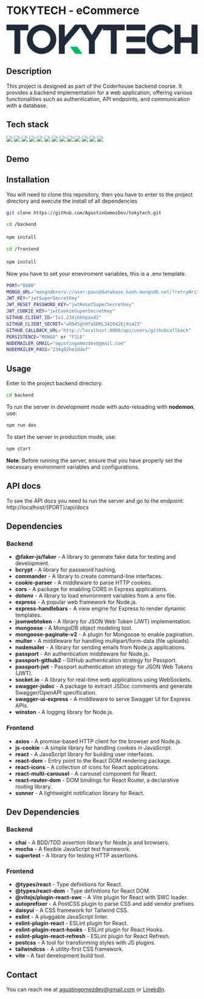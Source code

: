 # TOKYTECH - eCommerce
<img src="./frontend/src/assets/logo.png" style="width: 550px; height: auto;">

## Description
This project is designed as part of the Coderhouse backend course. It provides a backend implementation for a web application, offering various functionalities such as authentication, API endpoints, and communication with a database.

## Tech stack
<img src="https://img.shields.io/badge/Node.js-339933?style=for-the-badge&logo=nodedotjs&logoColor=white">
<img src="https://img.shields.io/badge/MongoDB-4EA94B?style=for-the-badge&logo=mongodb&logoColor=white">
<img src="https://img.shields.io/badge/Swagger-85EA2D?style=for-the-badge&logo=Swagger&logoColor=white">
<img src="https://img.shields.io/badge/JWT-000000?style=for-the-badge&logo=JSON%20web%20tokens&logoColor=white">
<img src="https://img.shields.io/badge/Express.js-000000?style=for-the-badge&logo=express&logoColor=white">
<img src="https://img.shields.io/badge/Socket.io-010101?&style=for-the-badge&logo=Socket.io&logoColor=white">
<img src="https://img.shields.io/badge/JavaScript-323330?style=for-the-badge&logo=javascript&logoColor=F7DF1E">
<img src="https://img.shields.io/badge/Handlebars.js-f0772b?style=for-the-badge&logo=handlebarsdotjs logoColor=black">
<img src="https://img.shields.io/badge/Tailwind_CSS-38B2AC?style=for-the-badge&logo=tailwind-css&logoColor=white">
<img src="https://img.shields.io/badge/Docker-2CA5E0?style=for-the-badge&logo=docker&logoColor=white">
<img src="https://img.shields.io/badge/react-%2320232a.svg?style=for-the-badge&logo=react&logoColor=%2361DAFB">
<img src="https://img.shields.io/badge/React_Router-CA4245?style=for-the-badge&logo=react-router&logoColor=white">
<img src="https://img.shields.io/badge/daisyui-5A0EF8?style=for-the-badge&logo=daisyui&logoColor=white">

## Demo

## Installation
You will need to clone this repository, then you have to enter to the project directory and execute the install of all dependencies

```bash
git clone https://github.com/AgustinGomezDev/tokytech.git
```

```bash
cd /backend

npm install
```

```bash
cd /frontend

npm install
```



Now you have to set your eneviroment variables, this is a .env template.
```bash
PORT="8080"
MONGO_URL="mongodb+srv://user:pass@database.hash.mongodb.net/?retryWrites=true&w=majority"
JWT_KEY="jwtSuperSecretKey"
JWT_RESET_PASSWORD_KEY="jwtResetSuperSecretKey"
JWT_COOKIE_KEY="jwtCookieSuperSecretKey"
GITHUB_CLIENT_ID="Iv1.234j6khpasd2"
GITHUB_CLIENT_SECRET="w9845gh0faSDKL3426426jdsa23"
GITHUB_CALLBACK_URL="http://localhost:8080/api/users/githubcallback"
PERSISTENCE="MONGO" or "FILE"
NODEMAILER_GMAIL="agustingomezdev@gmail.com"
NODEMAILER_PASS="234g02he2ddwf"
```

## Usage
Enter to the project backend directory.
```bash
cd backend
```
To run the server in development mode with auto-reloading with **nodemon**, use:
```bash
npm run dev
```

To start the server in production mode, use:
```bash
npm start
```

**Note**: Before running the server, ensure that you have properly set the necessary environment variables and configurations.

## API docs
To see the API docs you need to run the server and go to the endpoint: http://localhost/{PORT}/api/docs

## Dependencies
### Backend
- **@faker-js/faker** - A library to generate fake data for testing and development.
- **bcrypt** - A library for password hashing.
- **commander** - A library to create command-line interfaces.
- **cookie-parser** - A middleware to parse HTTP cookies.
- **cors** - A package for enabling CORS in Express applications.
- **dotenv** - A library to load environment variables from a .env file.
- **express** - A popular web framework for Node.js.
- **express-handlebars** - A view engine for Express to render dynamic templates.
- **jsonwebtoken** - A library for JSON Web Token (JWT) implementation.
- **mongoose** - A MongoDB object modeling tool.
- **mongoose-paginate-v2** - A plugin for Mongoose to enable pagination.
- **multer** - A middleware for handling multipart/form-data (file uploads).
- **nodemailer** - A library for sending emails from Node.js applications.
- **passport** - An authentication middleware for Node.js.
- **passport-github2** - GitHub authentication strategy for Passport.
- **passport-jwt** - Passport authentication strategy for JSON Web Tokens (JWT).
- **socket.io** - A library for real-time web applications using WebSockets.
- **swagger-jsdoc** - A package to extract JSDoc comments and generate Swagger/OpenAPI specification.
- **swagger-ui-express** - A middleware to serve Swagger UI for Express APIs.
- **winston** - A logging library for Node.js.
### Frontend
- **axios** - A promise-based HTTP client for the browser and Node.js.
- **js-cookie** - A simple library for handling cookies in JavaScript.
- **react** - A JavaScript library for building user interfaces.
- **react-dom** - Entry point to the React DOM rendering package.
- **react-icons** - A collection of icons for React applications.
- **react-multi-carousel** - A carousel component for React.
- **react-router-dom** - DOM bindings for React Router, a declarative routing library.
- **sonner** - A lightweight notification library for React.

## Dev Dependencies
### Backend
- **chai** - A BDD/TDD assertion library for Node.js and browsers.
- **mocha** - A flexible JavaScript test framework.
- **supertest** - A library for testing HTTP assertions.
### Frontend
- **@types/react** - Type definitions for React.
- **@types/react-dom** - Type definitions for React DOM.
- **@vitejs/plugin-react-swc** - A Vite plugin for React with SWC loader.
- **autoprefixer** - A PostCSS plugin to parse CSS and add vendor prefixes.
- **daisyui** - A CSS framework for Tailwind CSS.
- **eslint** - A pluggable JavaScript linter.
- **eslint-plugin-react** - ESLint plugin for React.
- **eslint-plugin-react-hooks** - ESLint plugin for React Hooks.
- **eslint-plugin-react-refresh** - ESLint plugin for React Refresh.
- **postcss** - A tool for transforming styles with JS plugins.
- **tailwindcss** - A utility-first CSS framework.
- **vite** - A fast development build tool.


## Contact
You can reach me at agustingomezdev@gmail.com or <a href="https://www.linkedin.com/in/agustingomezdev/">LinekdIn</a>.